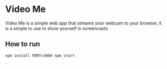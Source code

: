 # Video Me

Video Me is a simple web app that streams your webcam to your browser, it is a simple to use to show yourself in screencasts.

## How to run

``
npm install
PORT=3000 npm start
``

`

